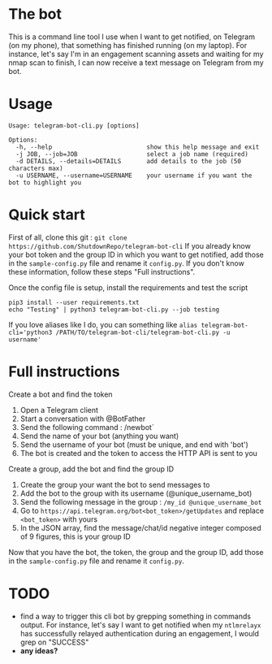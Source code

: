 # The bot
  This is a command line tool I use when I want to get notified, on Telegram (on my phone), that something has finished running (on my laptop).
  For instance, let's say I'm in an engagement scanning assets and waiting for my nmap scan to finish, I can now receive a text message on Telegram from my bot.

# Usage
```
Usage: telegram-bot-cli.py [options]

Options:
  -h, --help                          show this help message and exit
  -j JOB, --job=JOB                   select a job name (required)
  -d DETAILS, --details=DETAILS       add details to the job (50 characters max)
  -u USERNAME, --username=USERNAME    your username if you want the bot to highlight you
```

# Quick start
  First of all, clone this git : `git clone https://github.com/ShutdownRepo/telegram-bot-cli`
  If you already know your bot token and the group ID in which you want to get notified, add those in the `sample-config.py` file and rename it `config.py`.
  If you don't know these information, follow these steps "Full instructions".

  Once the config file is setup, install the requirements and test the script
  ```
  pip3 install --user requirements.txt
  echo "Testing" | python3 telegram-bot-cli.py --job testing
  ```

  If you love aliases like I do, you can something like
  `alias telegram-bot-cli='python3 /PATH/TO/telegram-bot-cli/telegram-bot-cli.py -u username'`

# Full instructions
  Create a bot and find the token
  1. Open a Telegram client
  2. Start a conversation with @BotFather
  3. Send the following command : /newbot`
  4. Send the name of your bot (anything you want)
  5. Send the username of your bot (must be unique, and end with 'bot')
  6. The bot is created and the token to access the HTTP API is sent to you

  Create a group, add the bot and find the group ID
  1. Create the group your want the bot to send messages to
  2. Add the bot to the group with its username (@unique_username_bot)
  3. Send the following message in the group : `/my_id @unique_username_bot`
  4. Go to `https://api.telegram.org/bot<bot_token>/getUpdates` and replace `<bot_token>` with yours
  5. In the JSON array, find the message/chat/id negative integer composed of 9 figures, this is your group ID

  Now that you have the bot, the token, the group and the group ID, add those in the `sample-config.py` file and rename it `config.py`.

# TODO
  - find a way to trigger this cli bot by grepping something in commands output. For instance, let's say I want to get notified when my `ntlmrelayx` has successfully relayed authentication during an engagement, I would grep on "SUCCESS"
  - **any ideas?**
